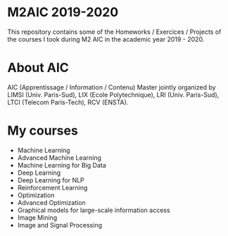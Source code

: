 # M2AIC 2019-2020
This repository contains some of the Homeworks / Exercices / Projects of the courses I took during M2 AIC in the academic year 2019 - 2020.

# About AIC
AIC (Apprentissage / Information / Contenu) Master jointly organized by LIMSI (Univ. Paris-Sud), LIX (Ecole Polytechnique), LRI (Univ. Paris-Sud), LTCI (Telecom Paris-Tech), RCV (ENSTA).

# My courses
* Machine Learning
* Advanced Machine Learning
* Machine Learning for Big Data
* Deep Learning
* Deep Learning for NLP
* Reinforcement Learning
* Optimization
* Advanced Optimization
* Graphical models for large-scale information access
* Image Mining
* Image and Signal Processing




